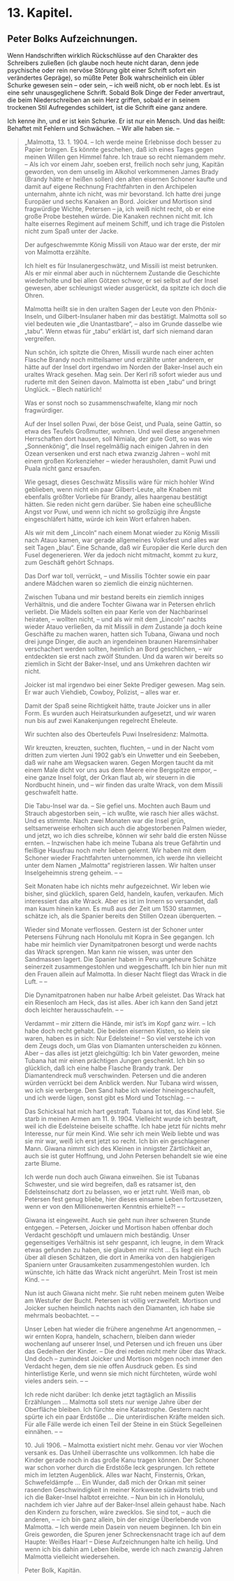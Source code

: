 13\. Kapitel.
============
Peter Bolks Aufzeichnungen.
----------

Wenn Handschriften wirklich Rückschlüsse auf den Charakter des Schreibers
zuließen (ich glaube noch heute nicht daran, denn jede psychische oder rein
nervöse Störung gibt einer Schrift sofort ein verändertes Gepräge), so müßte
Peter Bolk wahrscheinlich ein übler Schurke gewesen sein – oder sein, – ich
weiß nicht, ob er noch lebt. Es ist eine sehr unausgeglichene Schrift. Sobald
Bolk Dinge der Feder anvertraut, die beim Niederschreiben an sein Herz griffen,
sobald er in seinem trockenen Stil Aufregendes schildert, ist die Schrift eine
ganz andere.

Ich kenne ihn, und er ist kein Schurke. Er ist nur ein Mensch. Und das heißt:
Behaftet mit Fehlern und Schwächen. – Wir alle haben sie. –

> „Malmotta, 13. 1. 1904. – Ich werde meine Erlebnisse doch besser zu Papier
> bringen. Es könnte geschehen, daß ich eines Tages gegen meinen Willen gen
> Himmel fahre. Ich traue so recht niemandem mehr. – Als ich vor einem Jahr,
> soeben erst, freilich noch sehr jung, Kapitän geworden, von dem unselig im
> Alkohol verkommenen James Brady (Brandy hätte er heißen sollen) den alten
> eisernen Schoner kaufte und damit auf eigene Rechnung Frachtfahrten in den
> Archipelen unternahm, ahnte ich nicht, was mir bevorstand. Ich hatte drei junge
> Europäer und sechs Kanaken an Bord. Joicker und Mortison sind fragwürdige
> Wichte, Petersen – ja, ich weiß nicht recht, ob er eine große Probe bestehen
> würde. Die Kanaken rechnen nicht mit. Ich halte eisernes Regiment auf meinem
> Schiff, und ich trage die Pistolen nicht zum Spaß unter der Jacke.
> 
> Der aufgeschwemmte König Missili von Atauo war der erste, der mir von Malmotta
> erzählte.
> 
> Ich hielt es für Insulanergeschwätz, und Missili ist meist betrunken. Als er
> mir einmal aber auch in nüchternem Zustande die Geschichte wiederholte und bei
> allen Götzen schwor, er sei selbst auf der Insel gewesen, aber schleunigst
> wieder ausgerückt, da spitzte ich doch die Ohren.
> 
> Malmotta heißt sie in den uralten Sagen der Leute von den Phönix-Inseln, und
> Gilbert-Insulaner haben mir das bestätigt. Malmotta soll so viel bedeuten wie
> „die Unantastbare“, – also im Grunde dasselbe wie „tabu“. Wenn etwas für „tabu“
> erklärt ist, darf sich niemand daran vergreifen.
> 
> Nun schön, ich spitzte die Ohren, Missili wurde nach einer achten Flasche
> Brandy noch mitteilsamer und erzählte unter anderem, er hätte auf der Insel
> dort irgendwo im Norden der Baker-Insel auch ein uraltes Wrack gesehen. Mag
> sein. Der Kerl riß sofort wieder aus und ruderte mit den Seinen davon. Malmotta
> ist eben „tabu“ und bringt Unglück. – Blech natürlich!
> 
> Was er sonst noch so zusammenschwafelte, klang mir noch fragwürdiger.
> 
> Auf der Insel sollen Puwi, der böse Geist, und Puala, seine Gattin, so etwa des
> Teufels Großmutter, wohnen. Und weil diese angenehmen Herrschaften dort hausen,
> soll Nimiala, der gute Gott, so was wie „Sonnenkönig“, die Insel regelmäßig
> nach einigen Jahren in den Ozean versenken und erst nach etwa zwanzig Jahren –
> wohl mit einem großen Korkenzieher – wieder herausholen, damit Puwi und Puala
> nicht ganz ersaufen.
> 
> Wie gesagt, dieses Geschwätz Missilis wäre für mich hohler Wind geblieben, wenn
> nicht ein paar Gilbert-Leute, alte Knaben mit ebenfalls größter Vorliebe für
> Brandy, alles haargenau bestätigt hätten. Sie reden nicht gern darüber. Sie
> haben eine scheußliche Angst vor Puwi, und wenn ich nicht so großzügig ihre
> Ängste eingeschläfert hätte, würde ich kein Wort erfahren haben.
> 
> Als wir mit dem „Lincoln“ nach einem Monat wieder zu König Missili nach Atauo
> kamen, war gerade allgemeines Volksfest und alles war seit Tagen „blau“. Eine
> Schande, daß wir Europäer die Kerle durch den Fusel degenerieren. Wer da jedoch
> nicht mitmacht, kommt zu kurz, zum Geschäft gehört Schnaps.
> 
> Das Dorf war toll, verrückt, – und Missilis Töchter sowie ein paar andere
> Mädchen waren so ziemlich die einzig nüchternen.
> 
> Zwischen Tubana und mir bestand bereits ein ziemlich inniges Verhältnis, und
> die andere Tochter Giwana war in Petersen ehrlich verliebt. Die Mädels sollten
> ein paar Kerle von der Nachbarinsel heiraten, – wollten nicht, – und als wir
> mit dem „Lincoln“ nachts wieder Atauo verließen, da mit Missili in *dem* Zustande
> ja doch keine Geschäfte zu machen waren, hatten sich Tubana, Giwana und noch
> drei junge Dinger, die auch an irgendeinen braunen Haremsinhaber verschachert
> werden sollten, heimlich an Bord geschlichen, – wir entdeckten sie erst nach
> zwölf Stunden. Und da waren wir bereits so ziemlich in Sicht der Baker-Insel,
> und ans Umkehren dachten wir nicht.
> 
> Joicker ist mal irgendwo bei einer Sekte Prediger gewesen. Mag sein. Er war
> auch Viehdieb, Cowboy, Polizist, – alles war er.
> 
> Damit der Spaß seine Richtigkeit hätte, traute Joicker uns in aller Form. Es
> wurden auch Heiratsurkunden aufgesetzt, und wir waren nun bis auf zwei
> Kanakenjungen regelrecht Eheleute.
> 
> Wir suchten also des Oberteufels Puwi Inselresidenz: Malmotta.
> 
> Wir kreuzten, kreuzten, suchten, fluchten, – und in der Nacht vom dritten zum
> vierten Juni 1902 gab’s ein Unwetter und ein Seebeben, daß wir nahe am
> Wegsacken waren. Gegen Morgen taucht da mit einem Male dicht vor uns aus dem
> Meere eine Bergspitze empor, – eine ganze Insel folgt, der Orkan flaut ab, wir
> steuern in die Nordbucht hinein, und – wir finden das uralte Wrack, von dem
> Missili geschwafelt hatte.
> 
> Die Tabu-Insel war da. – Sie gefiel uns. Mochten auch Baum und Strauch
> abgestorben sein, – ich wußte, wie rasch hier alles wächst. Und es stimmte.
> Nach zwei Monaten war die Insel grün, seltsamerweise erholten sich auch die
> abgestorbenen Palmen wieder, und jetzt, wo ich dies schreibe, können wir sehr
> bald die ersten Nüsse ernten. – Inzwischen habe ich meine Tubana als treue
> Gefährtin und fleißige Hausfrau noch mehr lieben gelernt. Wir haben mit dem
> Schoner wieder Frachtfahrten unternommen, ich werde ihn vielleicht unter dem
> Namen „Malmotta“ registrieren lassen. Wir halten unser Inselgeheimnis streng
> geheim. – –
> 
> Seit Monaten habe ich nichts mehr aufgezeichnet. Wir leben wie bisher, sind
> glücklich, sparen Geld, handeln, kaufen, verkaufen. Mich interessiert das alte
> Wrack. Aber es ist im Innern so versandet, daß man kaum hinein kann. Es muß aus
> der Zeit um 1530 stammen, schätze ich, als die Spanier bereits den Stillen
> Ozean überquerten. –
> 
> Wieder sind Monate verflossen. Gestern ist der Schoner unter Petersens Führung
> nach Honolulu mit Kopra in See gegangen. Ich habe mir heimlich vier
> Dynamitpatronen besorgt und werde nachts das Wrack sprengen. Man kann nie
> wissen, was unter den Sandmassen lagert. Die Spanier haben in Peru ungeheure
> Schätze seinerzeit zusammengestohlen und weggeschafft. Ich bin hier nun mit den
> Frauen allein auf Malmotta. In dieser Nacht fliegt das Wrack in die Luft. – –
> 
> Die Dynamitpatronen haben nur halbe Arbeit geleistet. Das Wrack hat ein
> Riesenloch am Heck, das ist alles. Aber ich kann den Sand jetzt doch leichter
> herausschaufeln. – –
> 
> Verdammt – mir zittern die Hände, mir ist’s im Kopf ganz wirr. – Ich habe doch
> recht gehabt. Die beiden eisernen Kisten, so klein sie waren, haben es in sich:
> Nur Edelsteine! – So viel verstehe ich von dem Zeugs doch, um Glas von
> Diamanten unterscheiden zu können. Aber – das alles ist jetzt gleichgültig: Ich
> bin Vater geworden, meine Tubana hat mir einen prächtigen Jungen geschenkt. Ich
> bin so glücklich, daß ich eine halbe Flasche Brandy trank. Der Diamantendreck
> muß verschwinden. Petersen und die anderen würden verrückt bei dem Anblick
> werden. Nur Tubana wird wissen, wo ich sie verberge. Den Sand habe ich wieder
> hineingeschaufelt, und ich werde lügen, sonst gibt es Mord und Totschlag. – –
> 
> Das Schicksal hat mich hart gestraft. Tubana ist tot, das Kind lebt. Sie starb
> in meinen Armen am 11. 9. 1904. Vielleicht wurde ich bestraft, weil ich die
> Edelsteine beiseite schaffte. Ich habe jetzt für nichts mehr Interesse, nur für
> mein Kind. Wie sehr ich mein Weib liebte und was sie mir war, weiß ich erst
> jetzt so recht. Ich bin ein geschlagener Mann. Giwana nimmt sich des Kleinen in
> innigster Zärtlichkeit an, auch sie ist guter Hoffnung, und John Petersen
> behandelt sie wie eine zarte Blume.
> 
> Ich werde nun doch auch Giwana einweihen. Sie ist Tubanas Schwester, und sie
> wird begreifen, daß es ratsamer ist, den Edelsteinschatz dort zu belassen, wo
> er jetzt ruht. Weiß man, ob Petersen fest genug bliebe, hier dieses einsame
> Leben fortzusetzen, wenn er von den Millionenwerten Kenntnis erhielte?! – –
> 
> Giwana ist eingeweiht. Auch sie geht nun ihrer schweren Stunde entgegen. –
> Petersen, Joicker und Mortison haben offenbar doch Verdacht geschöpft und
> umlauern mich beständig. Unser gegenseitiges Verhältnis ist sehr gespannt, ich
> leugne, in dem Wrack etwas gefunden zu haben, sie glauben mir nicht … Es liegt
> ein Fluch über all diesen Schätzen, die dort in Amerika von den habgierigen
> Spaniern unter Grausamkeiten zusammengestohlen wurden. Ich wünschte, ich hätte
> das Wrack nicht angerührt. Mein Trost ist mein Kind. – –
> 
> Nun ist auch Giwana nicht mehr. Sie ruht neben meinem guten Weibe am Westufer
> der Bucht. Petersen ist völlig verzweifelt. Mortison und Joicker suchen
> heimlich nachts nach den Diamanten, ich habe sie mehrmals beobachtet. – –
> 
> Unser Leben hat wieder die frühere angenehme Art angenommen, – wir ernten
> Kopra, handeln, schachern, bleiben dann wieder wochenlang auf unserer Insel,
> und Petersen und ich freuen uns über das Gedeihen der Kinder. – Die drei reden
> nicht mehr über das Wrack. Und doch – zumindest Joicker und Mortison mögen noch
> immer den Verdacht hegen, dem sie nie offen Ausdruck geben. Es sind
> hinterlistige Kerle, und wenn sie mich nicht fürchteten, würde wohl vieles
> anders sein. – –
> 
> Ich rede nicht darüber: Ich denke jetzt tagtäglich an Missilis Erzählungen …
> Malmotta soll stets nur wenige Jahre über der Oberfläche bleiben. Ich fürchte
> eine Katastrophe. Gestern nacht spürte ich ein paar Erdstöße … Die
> unterirdischen Kräfte melden sich. Für alle Fälle werde ich einen Teil der
> Steine in ein Stück Segelleinen einnähen. – –
> 
> 10\. Juli 1906. – Malmotta existiert nicht mehr. Genau vor vier Wochen versank
> es. Das Unheil überraschte uns vollkommen. Ich habe die Kinder gerade noch in
> das große Kanu tragen können. Der Schoner war schon vorher durch die Erdstöße
> leck gesprungen. Ich rettete mich im letzten Augenblick. Alles war Nacht,
> Finsternis, Orkan, Schwefeldämpfe … Ein Wunder, daß mich der Orkan mit seiner
> rasenden Geschwindigkeit in meiner Korkweste südwärts trieb und ich die
> Baker-Insel halbtot erreichte. – Nun bin ich in Honolulu, nachdem ich vier
> Jahre auf der Baker-Insel allein gehaust habe. Nach den Kindern zu forschen,
> wäre zwecklos. Sie sind tot, – auch die anderen, – – ich bin ganz allein, bin
> der einzige Überlebende von Malmotta. – Ich werde mein Dasein von neuem
> beginnen. Ich bin ein Greis geworden, die Spuren jener Schreckensnacht trage
> ich auf dem Haupte: Weißes Haar! – Diese Aufzeichnungen halte ich heilig. Und
> wenn ich bis dahin am Leben bleibe, werde ich nach zwanzig Jahren Malmotta
> vielleicht wiedersehen.
> 
> Peter Bolk, Kapitän.


